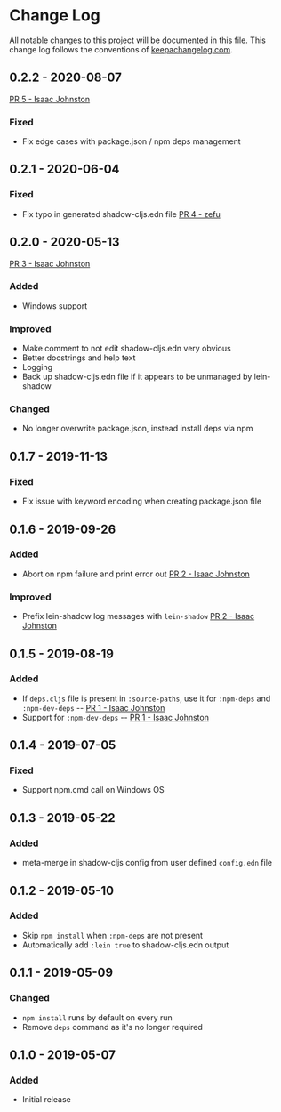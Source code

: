# Change Log
All notable changes to this project will be documented in this file. This change log follows the conventions of [keepachangelog.com](http://keepachangelog.com/).

## 0.2.2 - 2020-08-07
[PR 5  - Isaac Johnston](https://gitlab.com/nikperic/lein-shadow/merge_requests/5)
### Fixed
- Fix edge cases with package.json / npm deps management

## 0.2.1 - 2020-06-04
### Fixed
- Fix typo in generated shadow-cljs.edn file [PR 4 - zefu](https://gitlab.com/nikperic/lein-shadow/merge_requests/4)

## 0.2.0 - 2020-05-13
[PR 3  - Isaac Johnston](https://gitlab.com/nikperic/lein-shadow/merge_requests/3)
### Added
- Windows support
### Improved
- Make comment to not edit shadow-cljs.edn very obvious
- Better docstrings and help text
- Logging
- Back up shadow-cljs.edn file if it appears to be unmanaged by lein-shadow
### Changed
- No longer overwrite package.json, instead install deps via npm

## 0.1.7 - 2019-11-13
### Fixed
- Fix issue with keyword encoding when creating package.json file

## 0.1.6 - 2019-09-26
### Added
- Abort on npm failure and print error out [PR 2  - Isaac Johnston](https://gitlab.com/nikperic/lein-shadow/merge_requests/2)
### Improved
- Prefix lein-shadow log messages with `lein-shadow` [PR 2  - Isaac Johnston](https://gitlab.com/nikperic/lein-shadow/merge_requests/2)

## 0.1.5 - 2019-08-19
### Added
- If `deps.cljs` file is present in `:source-paths`, use it for `:npm-deps` and `:npm-dev-deps` -- [PR 1  - Isaac Johnston](https://gitlab.com/nikperic/lein-shadow/merge_requests/1)
- Support for `:npm-dev-deps` -- [PR 1  - Isaac Johnston](https://gitlab.com/nikperic/lein-shadow/merge_requests/1)

## 0.1.4 - 2019-07-05
### Fixed
- Support npm.cmd call on Windows OS

## 0.1.3 - 2019-05-22
### Added
- meta-merge in shadow-cljs config from user defined `config.edn` file

## 0.1.2 - 2019-05-10
### Added
- Skip `npm install` when `:npm-deps` are not present
- Automatically add `:lein true` to shadow-cljs.edn output

## 0.1.1 - 2019-05-09
### Changed
- `npm install` runs by default on every run
- Remove `deps` command as it's no longer required

## 0.1.0 - 2019-05-07
### Added
- Initial release
